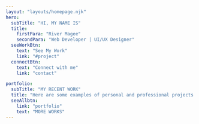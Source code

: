 ```yaml
---
layout: "layouts/homepage.njk"
hero:
  subTitle: "HI, MY NAME IS"
  title:
    firstPara: "River Magee"
    secondPara: "Web Developer | UI/UX Designer"
  seeWorkBtn:
    text: "See My Work"
    link: "#project"
  connectBtn: 
    text: "Connect with me"
    link: "contact"

portfolio:
  subTitle: "MY RECENT WORK"
  title: "Here are some examples of personal and professional projects I have worked on / collaberated with."
  seeAllbtn:
    link: "portfolio"
    text: "MORE WORKS"
---
```

